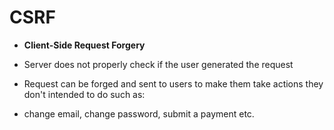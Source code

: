 # CSRF
- **Client-Side Request Forgery**
- Server does not properly check if the user generated the request

- Request can be forged and sent to users to make them take actions they don't intended to do such as:
 - change email, change password, submit a payment etc. 